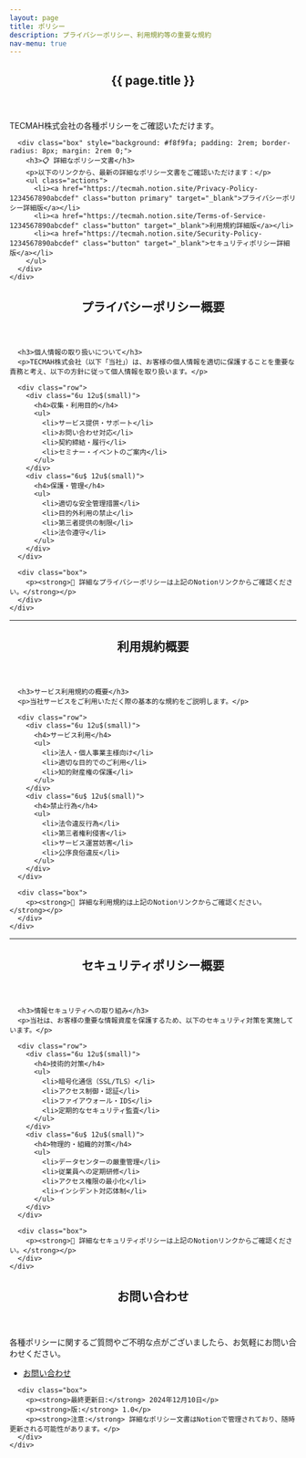 ```yaml
---
layout: page
title: ポリシー
description: プライバシーポリシー、利用規約等の重要な規約
nav-menu: true
---
```


<div id="main" class="alt">
  <section id="one">
    <div class="inner">
      <header class="major">
        <h1>{{ page.title }}</h1>
      </header>
      <p>TECMAH株式会社の各種ポリシーをご確認いただけます。</p>
      
      <div class="box" style="background: #f8f9fa; padding: 2rem; border-radius: 8px; margin: 2rem 0;">
        <h3>📋 詳細なポリシー文書</h3>
        <p>以下のリンクから、最新の詳細なポリシー文書をご確認いただけます：</p>
        <ul class="actions">
          <li><a href="https://tecmah.notion.site/Privacy-Policy-1234567890abcdef" class="button primary" target="_blank">プライバシーポリシー詳細版</a></li>
          <li><a href="https://tecmah.notion.site/Terms-of-Service-1234567890abcdef" class="button" target="_blank">利用規約詳細版</a></li>
          <li><a href="https://tecmah.notion.site/Security-Policy-1234567890abcdef" class="button" target="_blank">セキュリティポリシー詳細版</a></li>
        </ul>
      </div>
    </div>
  </section>

  <!-- Privacy Policy Summary -->
  <section id="privacy-policy">
    <div class="inner">
      <header>
        <h2>プライバシーポリシー概要</h2>
      </header>
      
      <h3>個人情報の取り扱いについて</h3>
      <p>TECMAH株式会社（以下「当社」）は、お客様の個人情報を適切に保護することを重要な責務と考え、以下の方針に従って個人情報を取り扱います。</p>

      <div class="row">
        <div class="6u 12u$(small)">
          <h4>収集・利用目的</h4>
          <ul>
            <li>サービス提供・サポート</li>
            <li>お問い合わせ対応</li>
            <li>契約締結・履行</li>
            <li>セミナー・イベントのご案内</li>
          </ul>
        </div>
        <div class="6u$ 12u$(small)">
          <h4>保護・管理</h4>
          <ul>
            <li>適切な安全管理措置</li>
            <li>目的外利用の禁止</li>
            <li>第三者提供の制限</li>
            <li>法令遵守</li>
          </ul>
        </div>
      </div>

      <div class="box">
        <p><strong>📄 詳細なプライバシーポリシーは上記のNotionリンクからご確認ください。</strong></p>
      </div>
    </div>
  </section>

  <hr class="major" />

  <!-- Terms of Service -->
  <section id="terms">
    <div class="inner">
      <header>
        <h2>利用規約概要</h2>
      </header>
      
      <h3>サービス利用規約の概要</h3>
      <p>当社サービスをご利用いただく際の基本的な規約をご説明します。</p>

      <div class="row">
        <div class="6u 12u$(small)">
          <h4>サービス利用</h4>
          <ul>
            <li>法人・個人事業主様向け</li>
            <li>適切な目的でのご利用</li>
            <li>知的財産権の保護</li>
          </ul>
        </div>
        <div class="6u$ 12u$(small)">
          <h4>禁止行為</h4>
          <ul>
            <li>法令違反行為</li>
            <li>第三者権利侵害</li>
            <li>サービス運営妨害</li>
            <li>公序良俗違反</li>
          </ul>
        </div>
      </div>

      <div class="box">
        <p><strong>📄 詳細な利用規約は上記のNotionリンクからご確認ください。</strong></p>
      </div>
    </div>
  </section>

  <hr class="major" />

  <!-- Security Policy -->
  <section id="security">
    <div class="inner">
      <header>
        <h2>セキュリティポリシー概要</h2>
      </header>
      
      <h3>情報セキュリティへの取り組み</h3>
      <p>当社は、お客様の重要な情報資産を保護するため、以下のセキュリティ対策を実施しています。</p>

      <div class="row">
        <div class="6u 12u$(small)">
          <h4>技術的対策</h4>
          <ul>
            <li>暗号化通信（SSL/TLS）</li>
            <li>アクセス制御・認証</li>
            <li>ファイアウォール・IDS</li>
            <li>定期的なセキュリティ監査</li>
          </ul>
        </div>
        <div class="6u$ 12u$(small)">
          <h4>物理的・組織的対策</h4>
          <ul>
            <li>データセンターの厳重管理</li>
            <li>従業員への定期研修</li>
            <li>アクセス権限の最小化</li>
            <li>インシデント対応体制</li>
          </ul>
        </div>
      </div>

      <div class="box">
        <p><strong>📄 詳細なセキュリティポリシーは上記のNotionリンクからご確認ください。</strong></p>
      </div>
    </div>
  </section>

  <!-- Contact -->
  <section id="policy-contact">
    <div class="inner">
      <header>
        <h2>お問い合わせ</h2>
      </header>
      <p>各種ポリシーに関するご質問やご不明な点がございましたら、お気軽にお問い合わせください。</p>
      <ul class="actions">
        <li><a href="/contact/" class="button primary">お問い合わせ</a></li>
      </ul>
      
      <div class="box">
        <p><strong>最終更新日:</strong> 2024年12月10日</p>
        <p><strong>版:</strong> 1.0</p>
        <p><strong>注意:</strong> 詳細なポリシー文書はNotionで管理されており、随時更新される可能性があります。</p>
      </div>
    </div>
  </section>
</div>